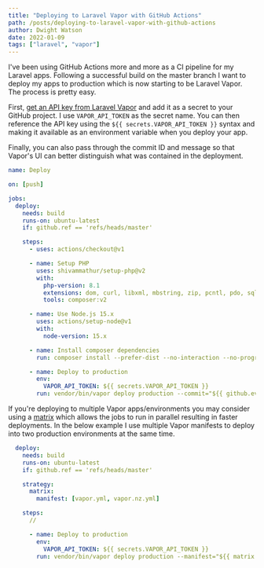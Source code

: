 ```yaml
---
title: "Deploying to Laravel Vapor with GitHub Actions"
path: /posts/deploying-to-laravel-vapor-with-github-actions
author: Dwight Watson
date: 2022-01-09
tags: ["laravel", "vapor"]
---
```


I've been using GitHub Actions more and more as a CI pipeline for my Laravel apps. Following a successful build on the master branch I want to deploy my apps to production which is now starting to be Laravel Vapor. The process is pretty easy.

First, [get an API key from Laravel Vapor](https://vapor.laravel.com/app/account/api-tokens) and add it as a secret to your GitHub project. I use `VAPOR_API_TOKEN` as the secret name. You can then reference the API key using the `${{ secrets.VAPOR_API_TOKEN }}` syntax and making it available as an environment variable when you deploy your app.

Finally, you can also pass through the commit ID and message so that Vapor's UI can better distinguish what was contained in the deployment.

```yaml
name: Deploy

on: [push]

jobs:
  deploy:
    needs: build
    runs-on: ubuntu-latest
    if: github.ref == 'refs/heads/master'

    steps:
      - uses: actions/checkout@v1

      - name: Setup PHP
        uses: shivammathur/setup-php@v2
        with:
          php-version: 8.1
          extensions: dom, curl, libxml, mbstring, zip, pcntl, pdo, sqlite, pdo_sqlite, gd, redis, memcached
          tools: composer:v2

      - name: Use Node.js 15.x
        uses: actions/setup-node@v1
        with:
          node-version: 15.x

      - name: Install composer dependencies
        run: composer install --prefer-dist --no-interaction --no-progress

      - name: Deploy to production
        env:
          VAPOR_API_TOKEN: ${{ secrets.VAPOR_API_TOKEN }}
        run: vendor/bin/vapor deploy production --commit="${{ github.event.head_commit.id }}" --message="${{ github.event.head_commit.message }}"
```

If you're deploying to multiple Vapor apps/environments you may consider using a [matrix](https://docs.github.com/en/actions/learn-github-actions/workflow-syntax-for-github-actions#jobsjob_idstrategymatrix) which allows the jobs to run in parallel resulting in faster deployments. In the below example I use multiple Vapor manifests to deploy into two production environments at the same time.

```yaml
  deploy:
    needs: build
    runs-on: ubuntu-latest
    if: github.ref == 'refs/heads/master'

    strategy:
      matrix:
        manifest: [vapor.yml, vapor.nz.yml]

    steps:
      //

      - name: Deploy to production
        env:
          VAPOR_API_TOKEN: ${{ secrets.VAPOR_API_TOKEN }}
        run: vendor/bin/vapor deploy production --manifest="${{ matrix.manifest }}" --commit="${{ github.event.head_commit.id }}" --message="${{ github.event.head_commit.message }}"
```